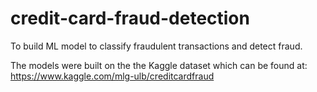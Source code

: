 # credit-card-fraud-detection
To build ML model to classify fraudulent transactions and detect fraud. 

The models were built on the the Kaggle dataset which can be found at: https://www.kaggle.com/mlg-ulb/creditcardfraud 
